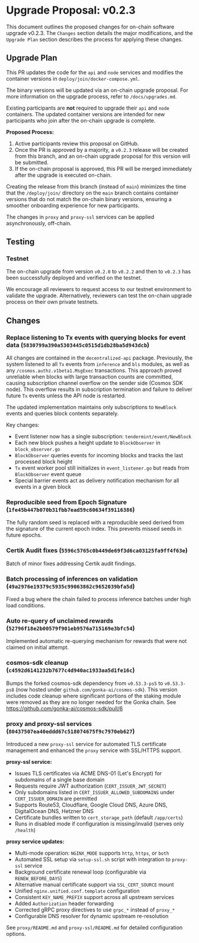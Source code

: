 # Upgrade Proposal: v0.2.3

This document outlines the proposed changes for on-chain software upgrade v0.2.3. The `Changes` section details the major modifications, and the `Upgrade Plan` section describes the process for applying these changes.

## Upgrade Plan

This PR updates the code for the `api` and `node` services and modifies the container versions in `deploy/join/docker-compose.yml`.

The binary versions will be updated via an on-chain upgrade proposal. For more information on the upgrade process, refer to `/docs/upgrades.md`.

Existing participants are **not** required to upgrade their `api` and `node` containers. The updated container versions are intended for new participants who join after the on-chain upgrade is complete.

**Proposed Process:**
1. Active participants review this proposal on GitHub.
2. Once the PR is approved by a majority, a `v0.2.3` release will be created from this branch, and an on-chain upgrade proposal for this version will be submitted.
3. If the on-chain proposal is approved, this PR will be merged immediately after the upgrade is executed on-chain.

Creating the release from this branch (instead of `main`) minimizes the time that the `/deploy/join/` directory on the `main` branch contains container versions that do not match the on-chain binary versions, ensuring a smoother onboarding experience for new participants.

The changes in `proxy` and `proxy-ssl` services can be applied asynchronously, off-chain.


## Testing

### Testnet

The on-chain upgrade from version `v0.2.0` to `v0.2.2` and then to `v0.2.3`  has been successfully deployed and verified on the testnet.

We encourage all reviewers to request access to our testnet environment to validate the upgrade. Alternatively, reviewers can test the on-chain upgrade process on their own private testnets.


## Changes

### Replace listening to Tx events with querying blocks for event data (`5830799a390a5303445c0515d1db28ba5d943dcb`)

All changes are contained in the `decentralized-api` package. Previously, the system listened to all `Tx` events from `inference` and `bls` modules, as well as any `/cosmos.authz.v1beta1.MsgExec` transactions. This approach proved unreliable when blocks with large transaction counts are committed, causing subscription channel overflow on the sender side (Cosmos SDK node). This overflow results in subscription termination and failure to deliver future `Tx` events unless the API node is restarted.

The updated implementation maintains only subscriptions to `NewBlock` events and queries block contents separately.

Key changes:

- Event listener now has a single subscription: `tendermint/event/NewBlock`
- Each new block pushes a height update to `BlockObserver` in `block_observer.go`
- `BlockObserver` queries events for incoming blocks and tracks the last processed block height
- `Tx` event worker pool still initializes in `event_listener.go` but reads from `BlockObserver` event queue
- Special barrier events act as delivery notification mechanism for all events in a given block


### Reproducible seed from Epoch Signature (`1fe45b447b070b31fbb7ead59c60634f39116386`)

The fully random seed is replaced with a reproducible seed derived from the signature of the current epoch index. This prevents missed seeds in future epochs.

### Certik Audit fixes (`5596c5765c0b449de69f3d6ca03125fa9ff4f63e`)

Batch of minor fixes addressing Certik audit findings.

### Batch processing of inferences on validation (`49a2976e19379c5935c99063862c9652039bfa5d`)

Fixed a bug where the chain failed to process inference batches under high load conditions.

### Auto re-query of unclaimed rewards (`52796f18e2b00579f901eb9576a715169e3bfc54`)

Implemented automatic re-querying mechanism for rewards that were not claimed on initial attempt.

### cosmos-sdk cleanup (`c4592d6141232b7677c4d940ac1933aa5d1fe16c`)

Bumps the forked cosmos-sdk dependency from `v0.53.3-ps5` to `v0.53.3-ps8` (now hosted under `github.com/gonka-ai/cosmos-sdk`). This version includes code cleanup where significant portions of the staking module were removed as they are no longer needed for the Gonka chain. See https://github.com/gonka-ai/cosmos-sdk/pull/6


### proxy and proxy-ssl services (`80437507ea40eddd67c518074675f9c7970eb627`)

Introduced a new `proxy-ssl` service for automated TLS certificate management and enhanced the `proxy` service with SSL/HTTPS support.

**proxy-ssl service:**
- Issues TLS certificates via ACME DNS-01 (Let's Encrypt) for subdomains of a single base domain
- Requests require JWT authorization (`CERT_ISSUER_JWT_SECRET`)
- Only subdomains listed in `CERT_ISSUER_ALLOWED_SUBDOMAINS` under `CERT_ISSUER_DOMAIN` are permitted
- Supports Route53, Cloudflare, Google Cloud DNS, Azure DNS, DigitalOcean DNS, Hetzner DNS
- Certificate bundles written to `cert_storage_path` (default `/app/certs`)
- Runs in disabled mode if configuration is missing/invalid (serves only `/health`)

**proxy service updates:**
- Multi-mode operation: `NGINX_MODE` supports `http`, `https`, or `both`
- Automated SSL setup via `setup-ssl.sh` script with integration to `proxy-ssl` service
- Background certificate renewal loop (configurable via `RENEW_BEFORE_DAYS`)
- Alternative manual certificate support via `SSL_CERT_SOURCE` mount
- Unified `nginx.unified.conf.template` configuration
- Consistent `KEY_NAME_PREFIX` support across all upstream services
- Added `Authorization` header forwarding
- Corrected gRPC proxy directives to use `grpc_*` instead of `proxy_*`
- Configurable DNS resolver for dynamic upstream re-resolution

See `proxy/README.md` and `proxy-ssl/README.md` for detailed configuration options.
